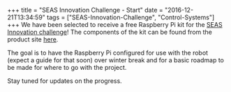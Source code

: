 +++
title = "SEAS Innovation Challenge - Start"
date = "2016-12-21T13:34:59"
tags = ["SEAS-Innovation-Challenge", "Control-Systems"]
+++
We have been selected to receive a free Raspberry Pi kit for the [SEAS Innovation challenge](https://www.seas.gwu.edu/seas-innovation-challenge)! The components of the kit can be found from the product site [here](http://viaboot.com/raspberrypi/p3-ultimate.html).

The goal is to have the Raspberry Pi configured for use with the robot (expect a guide for that soon) over winter break and for a basic roadmap to be made for where to go with the project.

Stay tuned for updates on the progress.